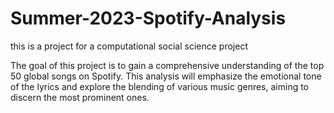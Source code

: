 # Summer-2023-Spotify-Analysis
this is a project for a computational social science project


The goal of this project is to gain a comprehensive understanding of the top 50 global songs on Spotify. This analysis will emphasize the emotional tone of the lyrics and explore the blending of various music genres, aiming to discern the most prominent ones.


